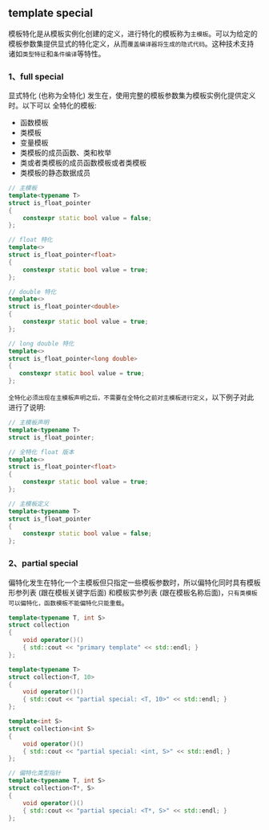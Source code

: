 ## template special
模板特化是从模板实例化创建的定义，进行特化的模板称为`主模板`。可以为给定的模板参数集提供显式的特化定义，从而`覆盖编译器将生成的隐式代码`。这种技术支持诸如`类型特征`和`条件编译`等特性。

### 1、full special
显式特化 (也称为全特化) 发生在，使用完整的模板参数集为模板实例化提供定义时。以下可以 全特化的模板:
- 函数模板
- 类模板
- 变量模板
- 类模板的成员函数、类和枚举
- 类或者类模板的成员函数模板或者类模板
- 类模板的静态数据成员

```c++
// 主模板
template<typename T>
struct is_float_pointer
{
    constexpr static bool value = false;
};

// float 特化
template<>
struct is_float_pointer<float>
{
    constexpr static bool value = true;
};

// double 特化
template<>
struct is_float_pointer<double>
{
    constexpr static bool value = true;
};

// long double 特化
template<>
struct is_float_pointer<long double>
{
   constexpr static bool value = true;
};
```
`全特化必须出现在主模板声明之后，不需要在全特化之前对主模板进行定义`，以下例子对此进行了说明:
```c++
// 主模板声明
template<typename T>
struct is_float_pointer;

// 全特化 float 版本
template<>
struct is_float_pointer<float>
{
    constexpr static bool value = true;
};

// 主模板定义
template<typename T>
struct is_float_pointer
{
    constexpr static bool value = false;
};
```
### 2、partial special
偏特化发生在特化一个主模板但只指定一些模板参数时，所以偏特化同时具有模板形参列表 (跟在模板关键字后面) 和模板实参列表 (跟在模板名称后面)，`只有类模板可以偏特化，函数模板不能偏特化只能重载`。
```c++
template<typename T, int S>
struct collection
{
    void operator()()
    { std::cout << "primary template" << std::endl; }
};

template<typename T>
struct collection<T, 10>
{
    void operator()()
    { std::cout << "partial special: <T, 10>" << std::endl; }
};

template<int S>
struct collection<int S>
{
    void operator()()
    { std::cout << "partial special: <int, S>" << std::endl; }
};

// 偏特化类型指针
template<typename T, int S>
struct collection<T*, S>
{
    void operator()()
    { std::cout << "partial special: <T*, S>" << std::endl; }
};
```


